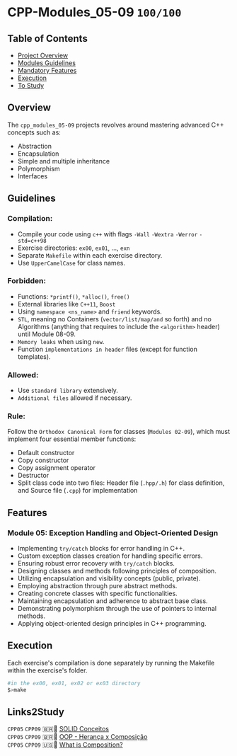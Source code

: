# CPP-Modules_05-09 `100/100`



## Table of Contents
- [Project Overview](#overview)
- [Modules Guidelines](#guidelines)
- [Mandatory Features](#features)
- [Execution](#execution)
- [To Study](#Links2Study)

## Overview
The `cpp_modules_05-09` projects revolves around mastering advanced C++ concepts such as:
- Abstraction
- Encapsulation
- Simple and multiple inheritance
- Polymorphism
- Interfaces
  
## Guidelines

### Compilation:

- Compile your code using `c++` with flags `-Wall` `-Wextra` `-Werror` `-std=c++98`
- Exercise directories: `ex00`, `ex01`, ..., `exn`
- Separate `Makefile` within each exercise directory.
- Use `UpperCamelCase` for class names.

### Forbidden:

- Functions: `*printf()`, `*alloc()`, `free()`
- External libraries like `C++11`, `Boost`
- Using `namespace <ns_name>` and `friend` keywords.
- `STL`, meaning no Containers (`vector/list/map/and` so forth) and no Algorithms (anything that requires to include the `<algorithm>` header) until Module 08-09.
- `Memory leaks` when using `new`.
- Function `implementations in header` files (except for function templates).

### Allowed:

- Use `standard library` extensively.
- `Additional files` allowed if necessary.

### Rule:
Follow the `Orthodox Canonical Form` for classes (`Modules 02-09`), which must implement four essential member functions:
- Default constructor
- Copy constructor
- Copy assignment operator
- Destructor
- Split class code into two files: Header file (`.hpp/.h`) for class definition, and Source file (`.cpp`) for implementation

## Features

### Module 05: Exception Handling and Object-Oriented Design

- Implementing `try/catch` blocks for error handling in C++.
- Custom exception classes creation for handling specific errors.
- Ensuring robust error recovery with `try/catch` blocks.
- Designing classes and methods following principles of composition.
- Utilizing encapsulation and visibility concepts (public, private).
- Employing abstraction through pure abstract methods.
- Creating concrete classes with specific functionalities.
- Maintaining encapsulation and adherence to abstract base class.
- Demonstrating polymorphism through the use of pointers to internal methods.
- Applying object-oriented design principles in C++ programming.

## Execution
Each exercise's compilation is done separately by running the Makefile within the exercise's folder.  
```bash
#in the ex00, ex01, ex02 or ex03 directory
$>make

```
## Links2Study
`CPP05` `CPP09` 🇧🇷📄 [SOLID Conceitos](https://www.macoratti.net/11/05/pa_solid.htm)  
`CPP05` `CPP09` 🇧🇷📄 [OOP - Herança x Composição](https://www.macoratti.net/11/05/oop_cph1.htm)  
`CPP05` `CPP09` 🇺🇸📄 [What is Composition?](https://stackify.com/oop-concepts-composition/)
